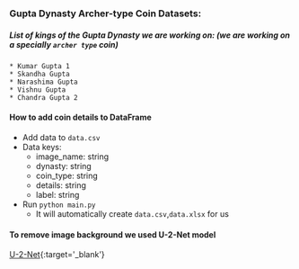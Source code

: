 <!-- @format -->

### Gupta Dynasty Archer-type Coin Datasets:

##### List of kings of the Gupta Dynasty we are working on: (we are working on a specially `archer type` coin)

    * Kumar Gupta 1
    * Skandha Gupta
    * Narashima Gupta
    * Vishnu Gupta
    * Chandra Gupta 2

#### How to add coin details to DataFrame

- Add data to `data.csv`
- Data keys:
  - image_name: string
  - dynasty: string
  - coin_type: string
  - details: string
  - label: string
- Run `python main.py`
  - It will automatically create `data.csv`,`data.xlsx` for us

#### To remove image background we used U-2-Net model

[U-2-Net](https://github.com/xuebinqin/U-2-Net/tree/master){:target='\_blank'}
